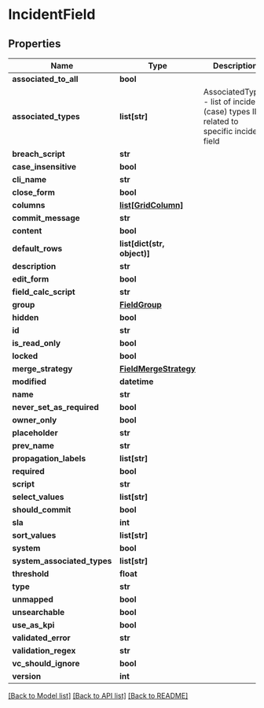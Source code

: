 # IncidentField

## Properties
Name | Type | Description | Notes
------------ | ------------- | ------------- | -------------
**associated_to_all** | **bool** |  | [optional] 
**associated_types** | **list[str]** | AssociatedTypes - list of incident (case) types IDs related to specific incident field | [optional] 
**breach_script** | **str** |  | [optional] 
**case_insensitive** | **bool** |  | [optional] 
**cli_name** | **str** |  | [optional] 
**close_form** | **bool** |  | [optional] 
**columns** | [**list[GridColumn]**](GridColumn.md) |  | [optional] 
**commit_message** | **str** |  | [optional] 
**content** | **bool** |  | [optional] 
**default_rows** | **list[dict(str, object)]** |  | [optional] 
**description** | **str** |  | [optional] 
**edit_form** | **bool** |  | [optional] 
**field_calc_script** | **str** |  | [optional] 
**group** | [**FieldGroup**](FieldGroup.md) |  | [optional] 
**hidden** | **bool** |  | [optional] 
**id** | **str** |  | [optional] 
**is_read_only** | **bool** |  | [optional] 
**locked** | **bool** |  | [optional] 
**merge_strategy** | [**FieldMergeStrategy**](FieldMergeStrategy.md) |  | [optional] 
**modified** | **datetime** |  | [optional] 
**name** | **str** |  | [optional] 
**never_set_as_required** | **bool** |  | [optional] 
**owner_only** | **bool** |  | [optional] 
**placeholder** | **str** |  | [optional] 
**prev_name** | **str** |  | [optional] 
**propagation_labels** | **list[str]** |  | [optional] 
**required** | **bool** |  | [optional] 
**script** | **str** |  | [optional] 
**select_values** | **list[str]** |  | [optional] 
**should_commit** | **bool** |  | [optional] 
**sla** | **int** |  | [optional] 
**sort_values** | **list[str]** |  | [optional] 
**system** | **bool** |  | [optional] 
**system_associated_types** | **list[str]** |  | [optional] 
**threshold** | **float** |  | [optional] 
**type** | **str** |  | [optional] 
**unmapped** | **bool** |  | [optional] 
**unsearchable** | **bool** |  | [optional] 
**use_as_kpi** | **bool** |  | [optional] 
**validated_error** | **str** |  | [optional] 
**validation_regex** | **str** |  | [optional] 
**vc_should_ignore** | **bool** |  | [optional] 
**version** | **int** |  | [optional] 

[[Back to Model list]](README.md#documentation-for-models) [[Back to API list]](README.md#documentation-for-api-endpoints) [[Back to README]](README.md)


